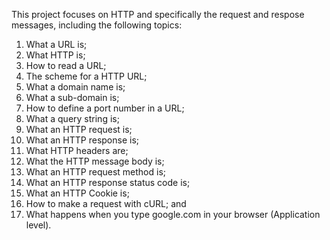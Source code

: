 This project focuses on HTTP and specifically the request and respose messages, including the following topics:
1) What a URL is;
2) What HTTP is;
3) How to read a URL;
4) The scheme for a HTTP URL;
5) What a domain name is;
6) What a sub-domain is;
7) How to define a port number in a URL;
8) What a query string is;
9) What an HTTP request is;
10) What an HTTP response is;
11) What HTTP headers are;
12) What the HTTP message body is;
13) What an HTTP request method is;
14) What an HTTP response status code is;
15) What an HTTP Cookie is;
16) How to make a request with cURL; and
17) What happens when you type google.com in your browser (Application level).
